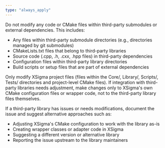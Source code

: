 ```yaml
---
type: "always_apply"
---
```


Do not modify any code or CMake files within third-party submodules or external dependencies. This includes:

- Any files within third-party submodule directories (e.g., directories managed by git submodules)
- CMakeLists.txt files that belong to third-party libraries
- Source code (.cpp, .h, .cxx, .hpp files) in third-party dependencies
- Configuration files within third-party library directories
- Build scripts or setup files that are part of external dependencies

Only modify XSigma project files (files within the Core/, Library/, Scripts/, Tests/ directories and project-level CMake files). If integration with third-party libraries needs adjustment, make changes only to XSigma's own CMake configuration files or wrapper code, not to the third-party library files themselves.

If a third-party library has issues or needs modifications, document the issue and suggest alternative approaches such as:
- Adjusting XSigma's CMake configuration to work with the library as-is
- Creating wrapper classes or adapter code in XSigma
- Suggesting a different version or alternative library
- Reporting the issue upstream to the library maintainers